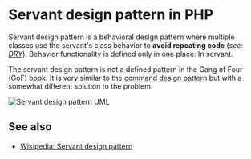 # Servant design pattern in PHP

Servant design pattern is a behavioral design pattern where multiple classes
use the servant's class behavior to **avoid repeating code**
(*see: [DRY](https://en.wikipedia.org/wiki/Don%27t_repeat_yourself)*).
Behavior functionality is defined only in one place: In servant.

The servant design pattern is not a defined pattern in the Gang of Four (GoF)
book. It is very similar to the
[command design pattern](/php/ref/oop/design-patterns/command.md)
but with a somewhat different solution to the problem.

![Servant design pattern UML](https://raw.githubusercontent.com/php-earth/PHP.earth/master/assets/images/oop/design-patterns/servant.png "Servant Design Pattern UML")

## See also

* [Wikipedia: Servant design pattern](https://en.wikipedia.org/wiki/Servant_(design_pattern))
